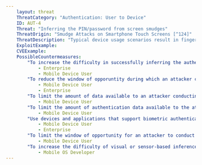 ```yaml
---
    layout: threat
    ThreatCategory: "Authentication: User to Device"
    ID: AUT-4
    Threat: "Inferring the PIN/password from screen smudges"
    ThreatOrigin: "Smudge Attacks on Smartphone Touch Screens [^124]"
    ThreatDescription: "Typical device usage scenarios result in fingerprints and smudges being left on the screen of a mobile device. Repeated taps to the same location on the screen may be discernable due to the clustering and build-up of similar prints, potentially allowing an attacker to infer some or all of the numbers or characters that appear in a device unlock PIN or password. This greatly facilitates an educated brute-force attack against the device unlock PIN or passcode, particularly when combined with similar attacks, such as recording events of device unlock by the a user."
    ExploitExample:
    CVEExample:
    PossibleCountermeasures:
        "To increase the difficulty in successfully inferring the authentication credential, increase the minimum length and complexity of PINs, passwords, or other authentication credentials.":
            - Enterprise
            - Mobile Device User
        "To reduce the window of opporuntity during which an attacker can use an inferred authentication credential, reduce the maximum lifetime of authentication credentials.":
            - Mobile Device User
            - Enterprise
        "To limit the amount of data available to an attacker conducting a screen smudge inferrence attack, clean the screen of the device often, particularly when leaving the device directly unattended.":
            - Mobile Device User
        "To limit the amount of authentication data available to the attacker (e.g. size, and number of smudges), enter device unlock codes and passwords using a stylus on (ideally) a clean device screen.": 
            - Mobile Device User
        "Use devices and applications that support biometric authentication methods (e.g. facial recognition, voice print), which do not result in direct physical evidence of authentication data being left on the device for later analysis.":
            - Mobile Device User
            - Enterprise
        "To limit the window of opportunity for an attacker to conduct a screen smudge inferrence attack, physically secure the device when it is being left directly unattended.":
            - Mobile Device User
        "To increase the difficulty of visual or sensor-based inference attacks on entries by the on-screen keyboard, a randomized keyboard layout for PIN or password entry could be implemented as a feature of the mobile OS.":
            - Mobile OS Developer
---
```

